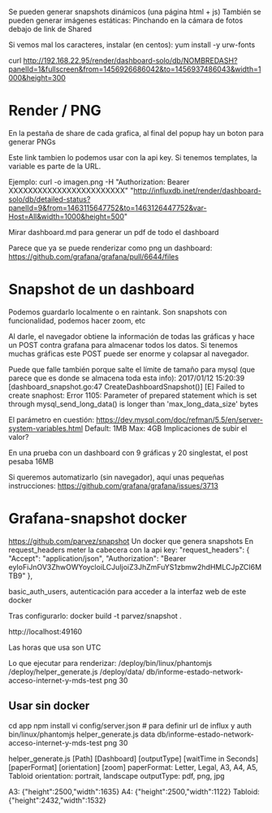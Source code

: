 Se pueden generar snapshots dinámicos (una página html + js)
También se pueden generar imágenes estáticas:
Pinchando en la cámara de fotos debajo de link de Shared

Si vemos mal los caracteres, instalar (en centos):
yum install -y urw-fonts


curl http://192.168.22.95/render/dashboard-solo/db/NOMBREDASH?panelId=1&fullscreen&from=1456926686042&to=1456937486043&width=1000&height=300


# Render / PNG
En la pestaña de share de cada grafica, al final del popup hay un boton para generar PNGs

Este link tambien lo podemos usar con la api key.
Si tenemos templates, la variable es parte de la URL.

Ejemplo:
curl -o imagen.png -H "Authorization: Bearer XXXXXXXXXXXXXXXXXXXXXXXX" "http://influxdb.inet/render/dashboard-solo/db/detailed-status?panelId=9&from=1463115647752&to=1463126447752&var-Host=All&width=1000&height=500"


Mirar dashboard.md para generar un pdf de todo el dashboard


Parece que ya se puede renderizar como png un dashboard:
https://github.com/grafana/grafana/pull/6644/files


# Snapshot de un dashboard
Podemos guardarlo localmente o en raintank.
Son snapshots con funcionalidad, podemos hacer zoom, etc

Al darle, el navegador obtiene la información de todas las gráficas y hace un POST contra grafana para almacenar todos los datos.
Si tenemos muchas gráficas este POST puede ser enorme y colapsar al navegador.

Puede que falle también porque salte el límite de tamaño para mysql (que parece que es donde se almacena toda esta info):
2017/01/12 15:20:39 [dashboard_snapshot.go:47 CreateDashboardSnapshot()] [E] Failed to create snaphost: Error 1105: Parameter of prepared statement which is set through mysql_send_long_data() is longer than 'max_long_data_size' bytes

El parámetro en cuestión: https://dev.mysql.com/doc/refman/5.5/en/server-system-variables.html
Default: 1MB
Max: 4GB
Implicaciones de subir el valor?

En una prueba con un dashboard con 9 gráficas y 20 singlestat, el post pesaba 16MB


Si queremos automatizarlo (sin navegador), aquí unas pequeñas instrucciones: https://github.com/grafana/grafana/issues/3713

# Grafana-snapshot docker
https://github.com/parvez/snapshot
Un docker que genera snapshots
En request_headers meter la cabecera con la api key:
"request_headers": { "Accept": "application/json", "Authorization": "Bearer eyIoFiJnOV3ZhwOWYoycloiLCJuIjoiZ3JhZmFuYS1zbmw2hdHMLCJpZCI6MTB9" },

basic_auth_users, autenticación para acceder a la interfaz web de este docker

Tras configurarlo:
docker build -t parvez/snapshot .


http://localhost:49160

Las horas que usa son UTC

Lo que ejecutar para renderizar:
/deploy/bin/linux/phantomjs /deploy/helper_generate.js /deploy/data/ db/informe-estado-network-acceso-internet-y-mds-test png 30


## Usar sin docker
cd app
npm install
vi config/server.json # para definir url de influx y auth
bin/linux/phantomjs helper_generate.js data db/informe-estado-network-acceso-internet-y-mds-test png 30

helper_generate.js [Path] [Dashboard] [outputType] [waitTime in Seconds] [paperFormat] [orientation] [zoom]
    paperFormat: Letter, Legal, A3, A4, A5, Tabloid
    orientation: portrait, landscape
    outputType: pdf, png, jpg

A3: {"height":2500,"width":1635}
A4: {"height":2500,"width":1122}
Tabloid: {"height":2432,"width":1532}


